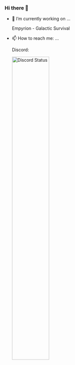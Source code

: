 ### Hi there 👋

<!--
**Taelyn/Taelyn** is a ✨ _special_ ✨ repository because its `README.md` (this file) appears on your GitHub profile.

Here are some ideas to get you started:

- 🌱 I’m currently learning ...
- 👯 I’m looking to collaborate on ...
- 🤔 I’m looking for help with ...
- 💬 Ask me about ...
- 😄 Pronouns: ...
- ⚡ Fun fact: ...
-->

- 🔭 I’m currently working on ...

  Empyrion - Galactic Survival

- 📫 How to reach me: ...

  Discord:

  <a href="https://discord.com/users/317550181098717185" target="_blank">
	  <img width="50%" align="left" alt="Discord Status" src="https://lanyard.cnrad.dev/api/317550181098717185?bg=1f1f1f&borderRadius=5px">
  </a>
